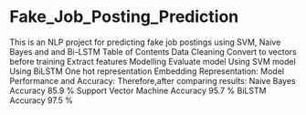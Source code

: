 # Fake_Job_Posting_Prediction
This is an NLP project for predicting fake job postings using SVM, Naive Bayes and and Bi-LSTM
Table of Contents
Data Cleaning
Convert to vectors before training
Extract features
Modelling
Evaluate model
Using SVM model
Using BiLSTM
One hot representation
Embedding Representation:
Model Performance and Accuracy:
Therefore,after comparing results:
Naive Bayes Accuracy  85.9 %
Support Vector Machine Accuracy  95.7 %
BiLSTM Accuracy  97.5 %
